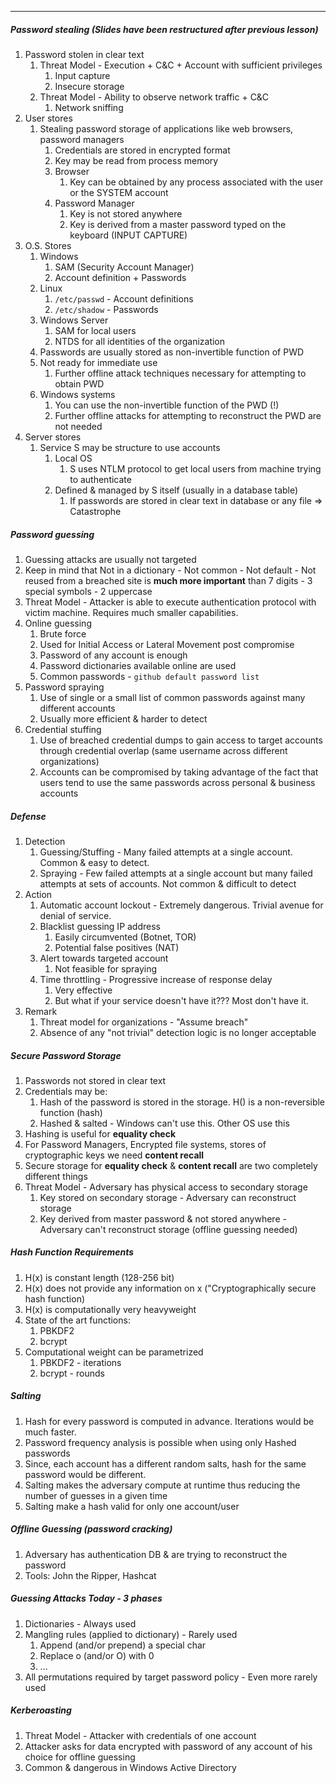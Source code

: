 
---
##### Password stealing (Slides have been restructured after previous lesson)
1. Password stolen in clear text
	1. Threat Model - Execution + C&C + Account with sufficient privileges
		1. Input capture
		2. Insecure storage
	2. Threat Model - Ability to observe network traffic + C&C
		1. Network sniffing
2. User stores
	1. Stealing password storage of applications like web browsers, password managers
		1. Credentials are stored in encrypted format
		2. Key may be read from process memory
		3. Browser
			1. Key can be obtained by any process associated with the user or the SYSTEM account
		4. Password Manager
			1. Key is not stored anywhere
			2. Key is derived from a master password typed on the keyboard (INPUT CAPTURE)
3. O.S. Stores
	1. Windows
		1. SAM (Security Account Manager)
		2. Account definition + Passwords
	2. Linux
		1. `/etc/passwd` - Account definitions
		2. `/etc/shadow` - Passwords
	3. Windows Server
		1. SAM for local users
		2. NTDS for all identities of the organization
	4. Passwords are usually stored as non-invertible function of PWD
	5. Not ready for immediate use
		1. Further offline attack techniques necessary for attempting to obtain PWD
	6. Windows systems
		1. You can use the non-invertible function of the PWD (!)
		2. Further offline attacks for attempting to reconstruct the PWD are not needed
4. Server stores
	1. Service S may be structure to use accounts
		1. Local OS
			1. S uses NTLM protocol to get local users from machine trying to authenticate
		2. Defined & managed by S itself (usually in a database table)
			1. If passwords are stored in clear text in database or any file => Catastrophe

##### Password guessing
1. Guessing attacks are usually not targeted
2. Keep in mind that Not in a dictionary - Not common - Not default - Not reused from a breached site is **much more important** than 7 digits - 3 special symbols - 2 uppercase
3. Threat Model - Attacker is able to execute authentication protocol with victim machine. Requires much smaller capabilities.
4. Online guessing
	1. Brute force
	2. Used for Initial Access or Lateral Movement post compromise
	3. Password of any account is enough
	4. Password dictionaries available online are used
	5. Common passwords - `github default password list`
5. Password spraying
	1. Use of single or a small list of common passwords against many different accounts
	2. Usually more efficient & harder to detect
6. Credential stuffing
	1. Use of breached credential dumps to gain access to target accounts through credential overlap (same username across different organizations)
	2. Accounts can be compromised by taking advantage of the fact that users tend to use the same passwords across personal & business accounts

##### Defense
1. Detection
	1. Guessing/Stuffing - Many failed attempts at a single account. Common & easy to detect.
	2. Spraying - Few failed attempts at a single account but many failed attempts at sets of accounts. Not common & difficult to detect
2. Action
	1. Automatic account lockout - Extremely dangerous. Trivial avenue for denial of service.
	2. Blacklist guessing IP address
		1. Easily circumvented (Botnet, TOR)
		2. Potential false positives (NAT)
	3. Alert towards targeted account
		1. Not feasible for spraying
	4. Time throttling - Progressive increase of response delay
		1. Very effective
		2. But what if your service doesn't have it??? Most don't have it.
3. Remark
	1. Threat model for organizations - "Assume breach"
	2. Absence of any "not trivial" detection logic is no longer acceptable

##### Secure Password Storage
1. Passwords not stored in clear text
2. Credentials may be:
	1. Hash of the password is stored in the storage. H() is a non-reversible function (hash)
	2. Hashed & salted - Windows can't use this. Other OS use this
3. Hashing is useful for **equality check**
4. For Password Managers, Encrypted file systems, stores of cryptographic keys we need **content recall**
5. Secure storage for **equality check** & **content recall** are two completely different things
6. Threat Model - Adversary has physical access to secondary storage
	1. Key stored on secondary storage - Adversary can reconstruct storage
	2. Key derived from master password & not stored anywhere - Adversary can't reconstruct storage (offline guessing needed)

##### Hash Function Requirements
1. H(x) is constant length (128-256 bit)
2. H(x) does not provide any information on x ("Cryptographically secure hash function)
3. H(x) is computationally very heavyweight
4. State of the art functions:
	1. PBKDF2
	2. bcrypt
5. Computational weight can be parametrized
	1. PBKDF2 - iterations
	2. bcrypt - rounds


##### Salting
1. Hash for every password is computed in advance. Iterations would be much faster.
2. Password frequency analysis is possible when using only Hashed passwords
3. Since, each account has a different random salts, hash for the same password would be different.
4. Salting makes the adversary compute at runtime thus reducing the number of guesses in a given time
5. Salting make a hash valid for only one account/user

##### Offline Guessing (password cracking)
1. Adversary has authentication DB & are trying to reconstruct the password
2. Tools: John the Ripper, Hashcat

##### Guessing Attacks Today - 3 phases
1. Dictionaries - Always used
2. Mangling rules (applied to dictionary) - Rarely used
	1. Append (and/or prepend) a special char
	2. Replace o (and/or O) with 0
	3. ...
3. All permutations required by target password policy - Even more rarely used

##### Kerberoasting
1. Threat Model - Attacker with credentials of one account
2. Attacker asks for data encrypted with password of any account of his choice for offline guessing
3. Common & dangerous in Windows Active Directory